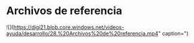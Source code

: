 # Archivos de referencia

![](https://digi21.blob.core.windows.net/videos-ayuda/desarrollo/28.%20Archivos%20de%20referencia.mp4" caption=")

